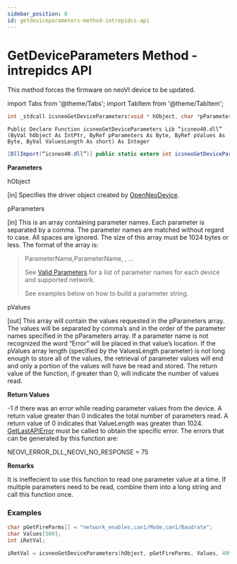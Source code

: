 ```yaml
---
sidebar_position: 8
id: getdeviceparameters-method-intrepidcs-api
---
```


# GetDeviceParameters Method - intrepidcs API

This method forces the firmware on neoVI device to be updated.

import Tabs from '@theme/Tabs';
import TabItem from '@theme/TabItem';

<Tabs>
<TabItem value="cpp" label="C/C++ Declare" default>

```cpp
int _stdcall icsneoGetDeviceParameters(void * hObject, char *pParameters, char *pValues, short ValuesLength);
```
</TabItem>

<TabItem value="vbnet" label="Visual Basic .NET Declare">

```vbnet
Public Declare Function icsneoGetDeviceParameters Lib “icsneo40.dll” (ByVal hObject As IntPtr, ByRef pParameters As Byte, ByRef pValues As Byte, ByVal ValuesLength As short) As Integer
```
</TabItem>

<TabItem value="c#" label="C# Declare">

```csharp
[DllImport(“icsneo40.dll”)] public static extern int icsneoGetDeviceParameters(IntPtr hObject, ref byte pParameters, ref byte pValues, short ValuesLength);
```
</TabItem>
</Tabs>

**Parameters**

hObject

\[in] Specifies the driver object created by [OpenNeoDevice](../../basic-functions-overview-intrepidcs-api/openneodevice-method-intrepidcs-api).

pParameters

\[in] This is an array containing parameter names. Each parameter is separated by a comma. The parameter names are matched without regard to case. All spaces are ignored. The size of this array must be 1024 bytes or less. The format of the array is:

> ParameterName,ParameterName, , …
>
> See [Valid Parameters](../../structures-types-and-defines-overview-intrepidcs-api/setting-structures-overview-intrepidcs-api/valid-parameter-names-for-the-setdeviceparameter-and-getdeviceparameter-methods) for a list of parameter names for each device and supported network.
>
> See examples below on how to build a parameter string.

pValues

\[out] This array will contain the values requested in the pParameters array. The values will be separated by comma’s and in the order of the parameter names specified in the pParameters array. If a parameter name is not recognized the word “Error” will be placed in that value’s location. If the pValues array length (specified by the ValuesLength parameter) is not long enough to store all of the values, the retrieval of parameter values will end and only a portion of the values will have be read and stored. The return value of the function, if greater than 0, will indicate the number of values read.

**Return Values**

\-1 if there was an error while reading parameter values from the device. A return value greater than 0 indicates the total number of parameters read. A return value of 0 indicates that ValueLength was greater than 1024. [GetLastAPIError](../../error-functions-overview-intrepidcs-api/getlastapierror-method-intrepidcs-api) must be called to obtain the specific error. The errors that can be generated by this function are:

NEOVI\_ERROR\_DLL\_NEOVI\_NO\_RESPONSE = 75

**Remarks**

It is ineffecient to use this function to read one parameter value at a time. If multiple parameters need to be read, combine them into a long string and call this function once.

### Examples

<Tabs>
<TabItem value="cpp" label="C/C++ Example" default>

```cpp
char pGetFireParms[] = "network_enables,can1/Mode,can1/Baudrate";
char Values[500];
int iRetVal;

iRetVal = icsneoGetDeviceParameters(hObject, pGetFireParms, Values, 499);
```
</TabItem>
<TabItem value="vbnet" label="Visual Basic .NET Example">

```vbnet
```
</TabItem>

<TabItem value="c#" label="C# Example">

```csharp
```
</TabItem>
</Tabs>
